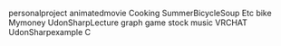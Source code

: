 personalproject
animatedmovie
Cooking
SummerBicycleSoup
Etc
bike
Mymoney
UdonSharpLecture
graph
game
stock
music
VRCHAT
UdonSharpexample
C
